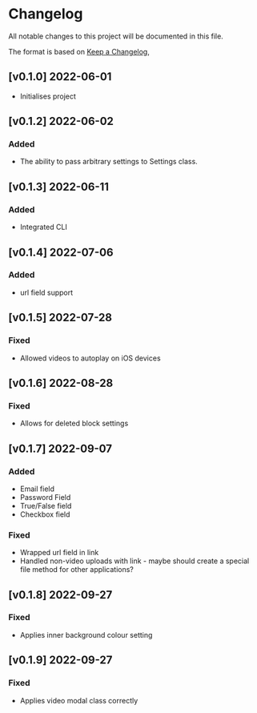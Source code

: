 # Changelog

All notable changes to this project will be documented in this file.

The format is based on [Keep a Changelog](https://keepachangelog.com/en/1.0.0/),


## [v0.1.0] 2022-06-01
- Initialises project

## [v0.1.2] 2022-06-02

### Added
 - The ability to pass arbitrary settings to Settings class.

## [v0.1.3] 2022-06-11

### Added
 - Integrated CLI

## [v0.1.4] 2022-07-06

### Added
 - url field support

## [v0.1.5] 2022-07-28

### Fixed
 - Allowed videos to autoplay on iOS devices

## [v0.1.6] 2022-08-28

### Fixed
 - Allows for deleted block settings

## [v0.1.7] 2022-09-07

### Added
 - Email field
 - Password Field
 - True/False field
 - Checkbox field

### Fixed
 - Wrapped url field in link
 - Handled non-video uploads with link - maybe should create a special file method for other applications?

## [v0.1.8] 2022-09-27

### Fixed
 - Applies inner background colour setting

## [v0.1.9] 2022-09-27

### Fixed
 - Applies video modal class correctly
